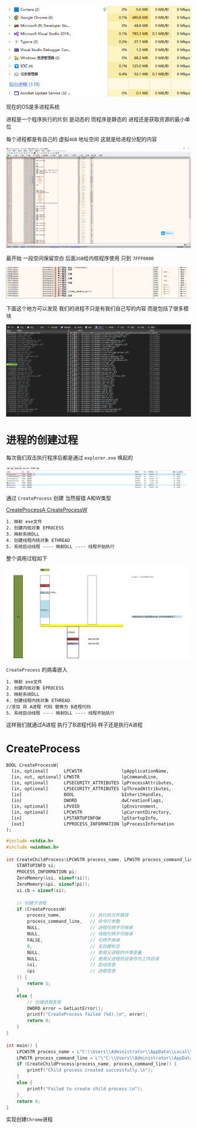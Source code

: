 ![image-20250310144623610](https://raw.githubusercontent.com/Xioaruan912/pic/main/image-20250310144623610.png)

现在的OS是多进程系统

进程是一个程序执行的片刻 是动态的 而程序是静态的 进程还是获取资源的最小单位

每个进程都是有自己的 虚拟`4GB` 地址空间 这就是给进程分配的内容

![image-20250310145109473](https://raw.githubusercontent.com/Xioaruan912/pic/main/image-20250310145109473.png)

最开始 一段空间保留空白 后面`2GB`给内核程序使用  只到 `7FFF0000`

![image-20250310145234697](https://raw.githubusercontent.com/Xioaruan912/pic/main/image-20250310145234697.png)

下面这个地方可以发现 我们的进程不只是有我们自己写的内容 而是包括了很多模块

![image-20250310145617444](https://raw.githubusercontent.com/Xioaruan912/pic/main/image-20250310145617444.png)

# 进程的创建过程

每次我们双击执行程序后都是通过 `explorer.exe` 唤起的

![image-20250310151412399](https://raw.githubusercontent.com/Xioaruan912/pic/main/image-20250310151412399.png)

通过 `CreateProcess` 创建 当然报错 A和W类型

[CreateProcessA ](https://learn.microsoft.com/zh-cn/windows/win32/api/processthreadsapi/nf-processthreadsapi-createprocessa) [CreateProcessW](https://learn.microsoft.com/zh-cn/windows/win32/api/processthreadsapi/nf-processthreadsapi-createprocessw)

```
1. 映射 exe文件
2. 创建内核对象 EPROCESS
3. 映射系统DLL
4. 创建线程内核对象 ETHREAD
5. 系统启动线程 ---- 映射DLL ---- 线程开始执行
```

整个调用过程如下

![image-20250310151144781](https://raw.githubusercontent.com/Xioaruan912/pic/main/image-20250310151144781.png)

`CreateProcess` 的病毒嵌入

```
1. 映射 exe文件
2. 创建内核对象 EPROCESS
3. 映射系统DLL
4. 创建线程内核对象 ETHREAD
//添加 将 A进程 代码 替换为 B进程代码 
5. 系统启动线程 ---- 映射DLL ---- 线程开始执行
```

这样我们就通过A进程 执行了B进程代码 样子还是执行A进程

# CreateProcess

```
BOOL CreateProcessW(
  [in, optional]      LPCWSTR               lpApplicationName,
  [in, out, optional] LPWSTR                lpCommandLine,
  [in, optional]      LPSECURITY_ATTRIBUTES lpProcessAttributes,
  [in, optional]      LPSECURITY_ATTRIBUTES lpThreadAttributes,
  [in]                BOOL                  bInheritHandles,
  [in]                DWORD                 dwCreationFlags,
  [in, optional]      LPVOID                lpEnvironment,
  [in, optional]      LPCWSTR               lpCurrentDirectory,
  [in]                LPSTARTUPINFOW        lpStartupInfo,
  [out]               LPPROCESS_INFORMATION lpProcessInformation
);
```



```c
#include <stdio.h>
#include <windows.h>

int CreateChildProcess(LPCWSTR process_name, LPWSTR process_command_line) {
    STARTUPINFO si;
    PROCESS_INFORMATION pi;
    ZeroMemory(&si, sizeof(si));
    ZeroMemory(&pi, sizeof(pi));
    si.cb = sizeof(si);

    // 创建子进程
    if (CreateProcessW(
        process_name,           // 执行的文件路径
        process_command_line,   // 命令行参数
        NULL,                   // 进程句柄不可继承
        NULL,                   // 线程句柄不可继承
        FALSE,                  // 句柄不继承
        0,                      // 无创建标志
        NULL,                   // 使用父进程的环境变量
        NULL,                   // 使用父进程的目录作为工作目录
        &si,                    // 启动信息
        &pi                     // 进程信息
    )) {
        return 1;
    }
    else {
        // 创建进程失败
        DWORD error = GetLastError();
        printf("CreateProcess failed (%d).\n", error);
        return 0;
    }
}

int main() {
    LPCWSTR process_name = L"C:\\Users\\Administrator\\AppData\\Local\\Google\\Chrome\\Application\\chrome.exe";
    LPWSTR process_command_line = L"\"C:\\Users\\Administrator\\AppData\\Local\\Google\\Chrome\\Application\\chrome.exe\" https://baidu.com/";
    if (CreateChildProcess(process_name, process_command_line)) {
        printf("Child process created successfully.\n");
    }
    else {
        printf("Failed to create child process.\n");
    }
    return 0;
}
```

实现创建`Chrome`进程

